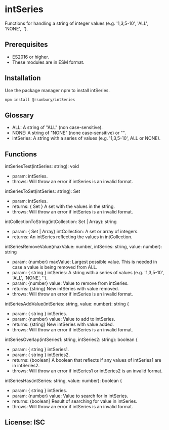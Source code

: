 # intSeries

Functions for handling a string of integer values (e.g. '1,3,5-10', 'ALL', 'NONE', '').

## Prerequisites
* ES2016 or higher.
* These modules are in ESM format.

## Installation

Use the package manager npm to install intSeries.

```bash
npm install @rsunbury/intSeries
```

## Glossary
* ALL: A string of "ALL" (non case-sensitive).
* NONE: A string of "NONE" (none case-sensitive) or "".
* intSeries: A string with a series of values (e.g. '1,3,5-10', ALL or NONE).


## Functions

intSeriesTest(intSeries: string): void
* param: intSeries.
* throws: Will throw an error if intSeries is an invalid format.

intSeriesToSet(intSeries: string): Set
* param: intSeries.
* returns: { Set } A set with the values in the string.
* throws: Will throw an error if intSeries is an invalid format.

intCollectionToString(intCollection: Set | Array): string
* param: { Set<number> | Array<number>} intCollection:  A set or array of integers.
* returns: An intSeries reflecting the values in intCollection.

intSeriesRemoveValue(maxValue: number, intSeries: string, value: number): string
* param: {number} maxValue: Largest possible value. This is needed in case a value is being removed from ALL.
* param: { string } intSeries:  A string with a series of values (e.g. '1,3,5-10', 'ALL', 'NONE', '').
* param: {number} value: Value to remove from intSeries.
* returns: {string} New intSeries with value removed.
* throws: Will throw an error if intSeries is an invalid format.

intSeriesAddValue(intSeries: string, value: number): string {
* param: { string } intSeries.
* param: {number} value: Value to add to intSeries.
* returns: {string} New intSeries with value added.
* throws: Will throw an error if intSeries is an invalid format.

intSeriesOverlap(intSeries1: string, intSeries2: string): boolean {
* param: { string } intSeries1.
* param: { string } intSeries2.
* returns: {boolean} A boolean that reflects if any values of intSeries1 are in intSeries2.
* throws: Will throw an error if intSeries1 or intSeries2 is an invalid format.

intSeriesHas(intSeries: string, value: number): boolean {
* param: { string } intSeries.
* param: {number} value: Value to search for in intSeries.
* returns: {boolean} Result of searching for value in intSeries.
* throws: Will throw an error if intSeries is an invalid format.

## License: ISC
